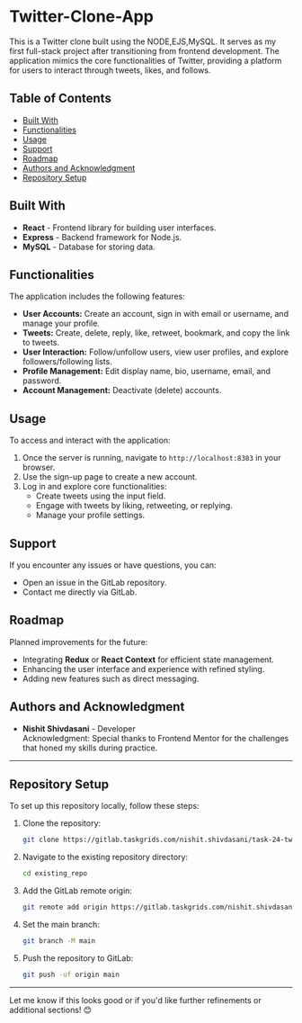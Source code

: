 # Twitter-Clone-App
This is a Twitter clone built using the NODE,EJS,MySQL. It serves as my first full-stack project after transitioning from frontend development. The application mimics the core functionalities of Twitter, providing a platform for users to interact through tweets, likes, and follows.

## Table of Contents
- [Built With](#built-with)
- [Functionalities](#functionalities)
- [Usage](#usage)
- [Support](#support)
- [Roadmap](#roadmap)
- [Authors and Acknowledgment](#authors-and-acknowledgment)
- [Repository Setup](#Repository_Setup)

## Built With
- **React** - Frontend library for building user interfaces.
- **Express** - Backend framework for Node.js.
- **MySQL** - Database for storing data.

## Functionalities
The application includes the following features:
- **User Accounts:** Create an account, sign in with email or username, and manage your profile.
- **Tweets:** Create, delete, reply, like, retweet, bookmark, and copy the link to tweets.
- **User Interaction:** Follow/unfollow users, view user profiles, and explore followers/following lists.
- **Profile Management:** Edit display name, bio, username, email, and password.
- **Account Management:** Deactivate (delete) accounts.

## Usage
To access and interact with the application:
1. Once the server is running, navigate to `http://localhost:8383` in your browser.
2. Use the sign-up page to create a new account.
3. Log in and explore core functionalities:
   - Create tweets using the input field.
   - Engage with tweets by liking, retweeting, or replying.
   - Manage your profile settings.

## Support
If you encounter any issues or have questions, you can:
- Open an issue in the GitLab repository.
- Contact me directly via GitLab.

## Roadmap
Planned improvements for the future:
- Integrating **Redux** or **React Context** for efficient state management.
- Enhancing the user interface and experience with refined styling.
- Adding new features such as direct messaging.

## Authors and Acknowledgment
- **Nishit Shivdasani** - Developer  
Acknowledgment: Special thanks to Frontend Mentor for the challenges that honed my skills during practice.

---

## Repository Setup
To set up this repository locally, follow these steps:

1. Clone the repository:
   ```bash
   git clone https://gitlab.taskgrids.com/nishit.shivdasani/task-24-twitter-app.git

2. Navigate to the existing repository directory:
    ```bash
    cd existing_repo

3. Add the GitLab remote origin:
    ```bash
    git remote add origin https://gitlab.taskgrids.com/nishit.shivdasani/task-24-twitter-app.git

4. Set the main branch:
    ```bash
    git branch -M main
5. Push the repository to GitLab:
    ```bash
    git push -uf origin main

<hr>

Let me know if this looks good or if you'd like further refinements or additional sections! 😊
